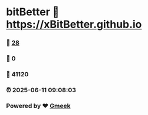 # bitBetter :link: https://xBitBetter.github.io 
### :page_facing_up: [28](https://xBitBetter.github.io/tag.html) 
### :speech_balloon: 0 
### :hibiscus: 41120 
### :alarm_clock: 2025-06-11 09:08:03 
### Powered by :heart: [Gmeek](https://github.com/Meekdai/Gmeek)
